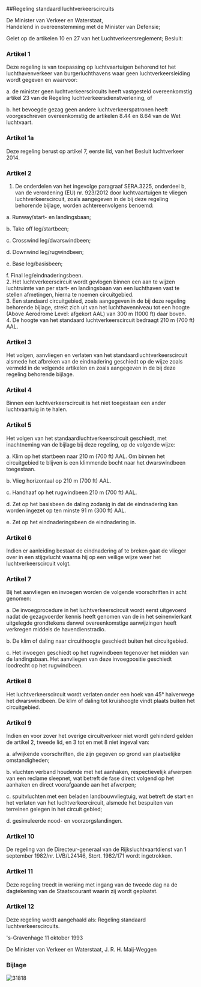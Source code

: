 <meta http-equiv='Content-Type' content='text/html; charset=utf-8' />

##Regeling standaard luchtverkeerscircuits

De Minister van Verkeer en Waterstaat,  
Handelend in overeenstemming met de Minister van Defensie;

Gelet op de artikelen 10 en 27 van het Luchtverkeersreglement;
Besluit:    

### Artikel  1  

Deze regeling is van toepassing op luchtvaartuigen behorend tot het luchthavenverkeer van burgerluchthavens waar geen luchtverkeersleiding wordt gegeven en waarvoor: 

a. de minister geen luchtverkeerscircuits heeft vastgesteld overeenkomstig artikel 23 van de Regeling luchtverkeersdienstverlening, of  

b. het bevoegde gezag geen andere luchtverkeerspatronen heeft voorgeschreven overeenkomstig de artikelen 8.44 en 8.64 van de Wet luchtvaart.   

### Artikel  1a  

Deze regeling berust op artikel 7, eerste lid, van het Besluit luchtverkeer 2014. 

### Artikel  2  

1.  De onderdelen van het ingevolge paragraaf SERA.3225, onderdeel b, van de verordening (EU) nr. 923/2012 door luchtvaartuigen te vliegen luchtverkeerscircuit, zoals aangegeven in de bij deze regeling behorende bijlage, worden achtereenvolgens benoemd: 

a. Runway/start- en landingsbaan; 

b. Take off leg/startbeen; 

c. Crosswind leg/dwarswindbeen; 

d. Downwind leg/rugwindbeen; 

e. Base leg/basisbeen; 

f. Final leg/eindnaderingsbeen.    
2.  Het luchtverkeerscircuit wordt gevlogen binnen een aan te wijzen luchtruimte van per start- en landingsbaan van een luchthaven vast te stellen afmetingen, hierna te noemen circuitgebied.   
3.  Een standaard circuitgebied, zoals aangegeven in de bij deze regeling behorende bijlage, strekt zich uit van het luchthavenniveau tot een hoogte (Above Aerodrome Level: afgekort AAL) van 300 m (1000 ft) daar boven.   
4.  De hoogte van het standaard luchtverkeerscircuit bedraagt 210 m (700 ft) AAL.  

### Artikel  3  

Het volgen, aanvliegen en verlaten van het standaardluchtverkeerscircuit alsmede het afbreken van de eindnadering geschiedt op de wijze zoals vermeld in de volgende artikelen en zoals aangegeven in de bij deze regeling behorende bijlage. 

### Artikel  4  

Binnen een luchtverkeerscircuit is het niet toegestaan een ander luchtvaartuig in te halen. 

### Artikel  5  

Het volgen van het standaardluchtverkeerscircuit geschiedt, met inachtneming van de bijlage bij deze regeling, op de volgende wijze: 

a. Klim op het startbeen naar 210 m (700 ft) AAL. Om binnen het circuitgebied te blijven is een klimmende bocht naar het dwarswindbeen toegestaan. 

b. Vlieg horizontaal op 210 m (700 ft) AAL. 

c. Handhaaf op het rugwindbeen 210 m (700 ft) AAL. 

d. Zet op het basisbeen de daling zodanig in dat de eindnadering kan worden ingezet op ten minste 91 m (300 ft) AAL. 

e. Zet op het eindnaderingsbeen de eindnadering in.  

### Artikel  6  

Indien er aanleiding bestaat de eindnadering af te breken gaat de vlieger over in een stijgvlucht waarna hij op een veilige wijze weer het luchtverkeerscircuit volgt. 

### Artikel  7  

Bij het aanvliegen en invoegen worden de volgende voorschriften in acht genomen: 

a. De invoegprocedure in het luchtverkeerscircuit wordt eerst uitgevoerd nadat de gezagvoerder kennis heeft genomen van de in het seinenvierkant uitgelegde grondtekens danwel overeenkomstige aanwijzingen heeft verkregen middels de havendienstradio. 

b. De klim of daling naar circuithoogte geschiedt buiten het circuitgebied. 

c. Het invoegen geschiedt op het rugwindbeen tegenover het midden van de landingsbaan. Het aanvliegen van deze invoegpositie geschiedt loodrecht op het rugwindbeen.  

### Artikel  8  

Het luchtverkeerscircuit wordt verlaten onder een hoek van 45° halverwege het dwarswindbeen. De klim of daling tot kruishoogte vindt plaats buiten het circuitgebied. 

### Artikel  9  

Indien en voor zover het overige circuitverkeer niet wordt gehinderd gelden de artikel 2, tweede lid, en 3 tot en met 8 niet ingeval van: 

a. afwijkende voorschriften, die zijn gegeven op grond van plaatselijke omstandigheden; 

b. vluchten verband houdende met het aanhaken, respectievelijk afwerpen van een reclame sleepnet, wat betreft de fase direct volgend op het aanhaken en direct voorafgaande aan het afwerpen; 

c. spuitvluchten met een beladen landbouwvliegtuig, wat betreft de start en het verlaten van het luchtverkeercircuit, alsmede het bespuiten van terreinen gelegen in het circuit gebied; 

d. gesimuleerde nood- en voorzorgslandingen.  

### Artikel  10  

De regeling van de Directeur-generaal van de Rijksluchtvaartdienst van 1 september 1982/nr. LVB/L24146, Stcrt. 1982/171 wordt ingetrokken. 

### Artikel  11  

Deze regeling treedt in werking met ingang van de tweede dag na de dagtekening van de Staatscourant waarin zij wordt geplaatst. 

### Artikel  12  

Deze regeling wordt aangehaald als: Regeling standaard luchtverkeerscircuits. 

's-Gravenhage 
11 oktober 1993    

De 
Minister van Verkeer en Waterstaat, 
J. R. H. Maij-Weggen     

### Bijlage  

![31818](http://wetten.overheid.nl/Illustration/31818)

